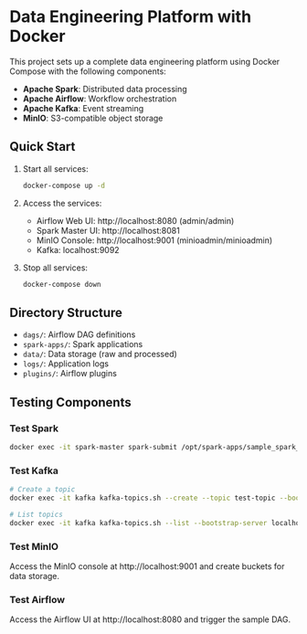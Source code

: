 # Data Engineering Platform with Docker

This project sets up a complete data engineering platform using Docker Compose with the following components:

- **Apache Spark**: Distributed data processing
- **Apache Airflow**: Workflow orchestration
- **Apache Kafka**: Event streaming
- **MinIO**: S3-compatible object storage

## Quick Start

1. Start all services:
   ```bash
   docker-compose up -d
   ```

2. Access the services:
   - Airflow Web UI: http://localhost:8080 (admin/admin)
   - Spark Master UI: http://localhost:8081
   - MinIO Console: http://localhost:9001 (minioadmin/minioadmin)
   - Kafka: localhost:9092

3. Stop all services:
   ```bash
   docker-compose down
   ```

## Directory Structure

- `dags/`: Airflow DAG definitions
- `spark-apps/`: Spark applications
- `data/`: Data storage (raw and processed)
- `logs/`: Application logs
- `plugins/`: Airflow plugins

## Testing Components

### Test Spark
```bash
docker exec -it spark-master spark-submit /opt/spark-apps/sample_spark_app.py
```

### Test Kafka
```bash
# Create a topic
docker exec -it kafka kafka-topics.sh --create --topic test-topic --bootstrap-server localhost:9092

# List topics
docker exec -it kafka kafka-topics.sh --list --bootstrap-server localhost:9092
```

### Test MinIO
Access the MinIO console at http://localhost:9001 and create buckets for data storage.

### Test Airflow
Access the Airflow UI at http://localhost:8080 and trigger the sample DAG.
